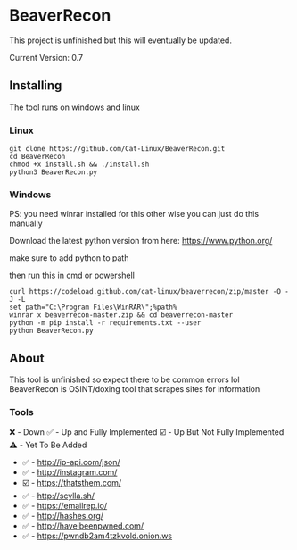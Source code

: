 # BeaverRecon
This project is unfinished but this will eventually be updated.

Current Version: 0.7

## Installing
The tool runs on windows and linux 

### Linux
```
git clone https://github.com/Cat-Linux/BeaverRecon.git
cd BeaverRecon
chmod +x install.sh && ./install.sh
python3 BeaverRecon.py
```

### Windows
PS: you need winrar installed for this other wise you can just do this manually

Download the latest python version from here: https://www.python.org/

make sure to add python to path

then run this in cmd or powershell

```
curl https://codeload.github.com/cat-linux/beaverrecon/zip/master -O -J -L
set path="C:\Program Files\WinRAR\";%path%
winrar x beaverrecon-master.zip && cd beaverrecon-master
python -m pip install -r requirements.txt --user
python BeaverRecon.py
```


## About
This tool is unfinished so expect there to be common errors lol
BeaverRecon is OSINT/doxing tool that scrapes sites for information

### Tools
❌ - Down 
✅ - Up and Fully Implemented 
☑️ - Up But Not Fully Implemented
⚠️ - Yet To Be Added

- ✅ - http://ip-api.com/json/
- ✅ - http://instagram.com/
- ☑️ - https://thatsthem.com/
- ✅ - http://scylla.sh/
- ✅ - https://emailrep.io/
- ✅ - http://hashes.org/
- ✅ - http://haveibeenpwned.com/
- ✅ - https://pwndb2am4tzkvold.onion.ws
